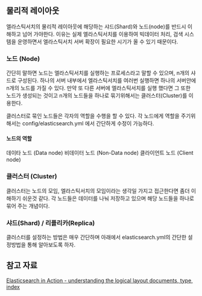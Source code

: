 ## 물리적 레이아웃

엘라스틱서치의 물리적 레이아웃에 해당하는 샤드(Shard)와 노드(node)를 반드시 이해하고 넘어 가야한다. 이유는 실제 엘라스틱서치를 이용하여 빅데이터 처리, 검색 시스템을 운영하면서 엘라스틱서치 서버 확장이 필요한 시기가 올 수 있기 때문이다.


### 노드 (Node)
간단히 말하면 노드는 엘라스틱서치를 실행하는 프로세스라고 말할 수 있으며, n개의 샤드로 구성된다. 하나의 서버 내부에서 엘라스틱서치를 여러번 실행하면 하나의 서버안에 n개의 노드를 가질 수 있다. 만약 또 다른 서버에 엘라스틱서치를 실행 했다면 그 또한 노드가 생성되는 것이고 n개의 노드들을 하나로 묶기위해서는 클러스터(Cluster)를 이용한다.

클러스터로 묶인 노드들은 각자의 역할을 수행을 할 수 있다. 각 노드에게 역할을 주기위해서는 config/elasticsearch.yml 에서 간단하게 수정이 가능하다.

#### 노드의 역할
데이타 노드 (Data node)
비데이터 노드 (Non-Data node)
클라이언트 노드 (Client node)

### 클러스터 (Cluster)
클러스터는 노드의 모임, 엘라스틱서치의 모임이라는 생각일 가지고 접근한다면 좀더 이해하기 쉬운것 같다. 각 노드들은 데이터를 나눠 저장하고 있으며 해당 노드들을 하나로 묶어 주는 개념이다.

### 샤드(Shard) / 리플리카(Replica)

클러스터를 설정하는 방법은 매우 간단하며 아래에서 elasticsearch.yml의 간단한 설정방법을 통해 알아보도록 하자.







## 참고 자료
[Elasticsearch in Action - understanding the logical layout documents, type, index](https://weng.gitbooks.io/elasticsearch-in-action/content/chapter2_diving_into_the_functionality/21understanding_the_logical_layout_documents_,type.html)

